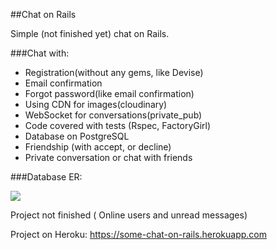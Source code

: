 ##Chat on Rails

Simple (not finished yet) chat on Rails. 

###Chat with:

* Registration(without any gems, like Devise)
* Email confirmation
* Forgot password(like email confirmation)
* Using CDN for images(cloudinary)
* WebSocket for conversations(private_pub)
* Code covered with tests (Rspec, FactoryGirl)
* Database on PostgreSQL
* Friendship (with accept, or decline)
* Private conversation or chat with friends

###Database ER:

<img src="http://res.cloudinary.com/djfhtqjzs/image/upload/v1469269886/ER_ny0gww.png">

Project not finished ( Online users and unread messages)

Project on Heroku: https://some-chat-on-rails.herokuapp.com


